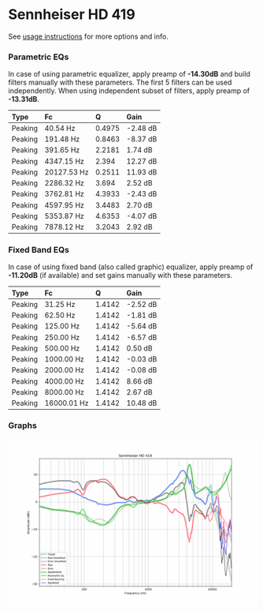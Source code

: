# Sennheiser HD 419
See [usage instructions](https://github.com/jaakkopasanen/AutoEq#usage) for more options and info.

### Parametric EQs
In case of using parametric equalizer, apply preamp of **-14.30dB** and build filters manually
with these parameters. The first 5 filters can be used independently.
When using independent subset of filters, apply preamp of **-13.31dB**.

| Type    | Fc          |      Q | Gain     |
|:--------|:------------|:-------|:---------|
| Peaking | 40.54 Hz    | 0.4975 | -2.48 dB |
| Peaking | 191.48 Hz   | 0.8463 | -8.37 dB |
| Peaking | 391.65 Hz   | 2.2181 | 1.74 dB  |
| Peaking | 4347.15 Hz  | 2.394  | 12.27 dB |
| Peaking | 20127.53 Hz | 0.2511 | 11.93 dB |
| Peaking | 2286.32 Hz  | 3.694  | 2.52 dB  |
| Peaking | 3762.81 Hz  | 4.3933 | -2.43 dB |
| Peaking | 4597.95 Hz  | 3.4483 | 2.70 dB  |
| Peaking | 5353.87 Hz  | 4.6353 | -4.07 dB |
| Peaking | 7878.12 Hz  | 3.2043 | 2.92 dB  |

### Fixed Band EQs
In case of using fixed band (also called graphic) equalizer, apply preamp of **-11.20dB**
(if available) and set gains manually with these parameters.

| Type    | Fc          |      Q | Gain     |
|:--------|:------------|:-------|:---------|
| Peaking | 31.25 Hz    | 1.4142 | -2.52 dB |
| Peaking | 62.50 Hz    | 1.4142 | -1.81 dB |
| Peaking | 125.00 Hz   | 1.4142 | -5.64 dB |
| Peaking | 250.00 Hz   | 1.4142 | -6.57 dB |
| Peaking | 500.00 Hz   | 1.4142 | 0.50 dB  |
| Peaking | 1000.00 Hz  | 1.4142 | -0.03 dB |
| Peaking | 2000.00 Hz  | 1.4142 | -0.08 dB |
| Peaking | 4000.00 Hz  | 1.4142 | 8.66 dB  |
| Peaking | 8000.00 Hz  | 1.4142 | 2.67 dB  |
| Peaking | 16000.01 Hz | 1.4142 | 10.48 dB |

### Graphs
![](./Sennheiser%20HD%20419.png)